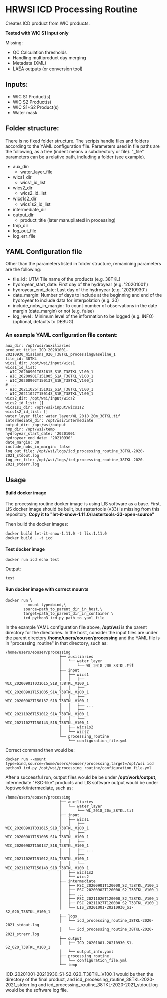 # HRWSI ICD Processing Routine

Creates ICD product from WIC products.

**Tested with WIC S1 Input only**

Missing:
- QC Calculation thresholds
- Handling multiproduct day merging
- Metadata (XML)
- LAEA outputs (or conversion tool)

## Inputs:
- WIC S1 Product(s)
- WIC S2 Product(s)
- WIC S1+S2 Product(s)
- Water mask

## Folder structure:

There is no fixed folder structure. The scripts handle files and folders according to the YAML configuration file. Parameters used in file paths are the following, as a tree (indent means a subdirectory or file). "_file" parameters can be a relative path, including a folder (see example).

- aux_dir: 
    - water_layer_file
- wics1_dir
    - wics1_id_list
- wics2_dir
    - wics2_id_list
- wics1s2_dir
    - wics1s2_id_list
- intermediate_dir
- output_dir
    - product_title (later manupilated in processing)
- tmp_dir
- log_out_file
- log_err_file

## YAML Configuration file
Other than the parameters listed in folder structure, remanining parameters are the following:
- tile_id : UTM Tile name of the products (e.g. 38TKL)
- hydroyear_start_date: First day of the hydroyear (e.g. '20201001')
- hydroyear_end_date: Last day of the hydroyear (e.g. '20210930')
- date_margin: Number of days to include at the beginning and end of the hydroyear to include data for interpolation (e.g. 30)
- include_nobs_in_margin: To count number of observations in the date margin (date_margin) or not (e.g. false)
- log_level : Minimum level of the information to be logged (e.g. INFO) (optional, defaults to DEBUG)

### An example YAML configuration file content:

    aux_dir: /opt/wsi/auxiliaries
    product_title: ICD_20201001-20210930_missions_020_T38TKL_processingBaseline_1
    tile_id: 38TKL
    wics1_dir: /opt/wsi/input/wics1
    wics1_id_list:
    - WIC_20200901T031615_S1B_T38TKL_V100_1
    - WIC_20200901T151005_S1A_T38TKL_V100_1
    - WIC_20200902T150137_S1B_T38TKL_V100_1
    # ...
    - WIC_20211026T151012_S1A_T38TKL_V100_1
    - WIC_20211027T150143_S1B_T38TKL_V100_1
    wics2_dir: /opt/wsi/input/wics2
    wics2_id_list: []
    wics1s1_dir: /opt/wsi/input/wics1s2
    wics1s2_id_list: []
    water_layer_file: water_layer/WL_2018_20m_38TKL.tif
    intermediate_dir: /opt/wsi/intermediate
    output_dir: /opt/wsi/output
    tmp_dir: /opt/wsi/temp
    hydroyear_start_date: '20201001'
    hydroyear_end_date: '20210930'
    date_margin: 30
    include_nobs_in_margin: false
    log_out_file: /opt/wsi/logs/icd_processing_routine_38TKL-2020-2021_stdout.log
    log_err_file: /opt/wsi/logs/icd_processing_routine_38TKL-2020-2021_stderr.log

## Usage

#### Build docker image
The processing routine docker image is using LIS software as a base. First, LIS docker image should be built, but rastertools (v33) is missing from this repository. **Copy it to "let-it-snow-1.11.0/rastertools-33-open-source"**

Then build the docker images:

    docker build let-it-snow-1.11.0 -t lis:1.11.0
    docker build . -t icd

#### Test docker image

    docker run icd echo test

Output:

    test

#### Run docker image with correct mounts

    docker run \
            --mount type=bind,\
            source=path_to_parent_dir_in_host,\
            target=path_to_parent_dir_in_container \
            icd python3 icd.py path_to_yaml_file

In the example YAML configuration file above, **/opt/wsi** is the parent directory for the directories. In the host, consider the input files are under the parent directory **/home/users/eouser/processing** and the YAML file is in "processing_routine" in that directory, such as:

    /home/users/eouser/processing
                            ├── auxiliaries
                            │   └── water_layer
                            │       └── WL_2018_20m_38TKL.tif
                            ├── input
                            │   ├── wics1
                            │   │   ├── WIC_20200901T031615_S1B_T38TKL_V100_1
                            │   │   ├── WIC_20200901T151005_S1A_T38TKL_V100_1
                            │   │   ├── WIC_20200902T150137_S1B_T38TKL_V100_1
                            │   │   ├── ...
                            │   │   ├── WIC_20211026T151012_S1A_T38TKL_V100_1
                            │   │   └── WIC_20211027T150143_S1B_T38TKL_V100_1
                            │   ├── wics1s2
                            │   └── wics2
                            └── processing_routine
                                └── configuration_file.yml

Correct command then would be:

    docker run --mount type=bind,source=/home/users/eouser/processing,target=/opt/wsi icd python3 icd.py /opt/wsi/processing_routine/configuration_file.yml

After a successful run, output files would be be under **/opt/work/output**, intermediate "FSC-like" products and LIS software output would be under /opt/work/intermediate, such as:

    /home/users/eouser/processing
                            ├── auxiliaries
                            │   └── water_layer
                            │       └── WL_2018_20m_38TKL.tif
                            ├── input
                            │   ├── wics1
                            │   │   ├── WIC_20200901T031615_S1B_T38TKL_V100_1
                            │   │   ├── WIC_20200901T151005_S1A_T38TKL_V100_1
                            │   │   ├── WIC_20200902T150137_S1B_T38TKL_V100_1
                            │   │   ├── ...
                            │   │   ├── WIC_20211026T151012_S1A_T38TKL_V100_1
                            │   │   └── WIC_20211027T150143_S1B_T38TKL_V100_1
                            │   ├── wics1s2
                            │   └── wics2
                            ├── intermediate
                            │   ├── FSC_20200901T120000_S2_T38TKL_V100_1
                            │   ├── FSC_20200902T120000_S2_T38TKL_V100_1
                            │   ├── ...
                            │   ├── FSC_20211026T120000_S2_T38TKL_V100_1
                            │   ├── FSC_20211027T120000_S2_T38TKL_V100_1
                            │   └── LIS_20201001-20210930_S1-S2_020_T38TKL_V100_1
                            ├── logs
                            │   └── icd_processing_routine_38TKL-2020-2021_stdout.log
                            │   └── icd_processing_routine_38TKL-2020-2021_strerr.log
                            ├── output
                            │   ├── ICD_20201001-20210930_S1-S2_020_T38TKL_V100_1
                            │   └── output_info.yaml
                            ├── processing_routine
                            │   └── configuration_file.yml
                            └── temp

 ICD_20201001-20210930_S1-S2_020_T38TKL_V100_1 would be then the directory of the final product, and icd_processing_routine_38TKL-2020-2021_stderr.log and icd_processing_routine_38TKL-2020-2021_stdout.log would be the software log file.